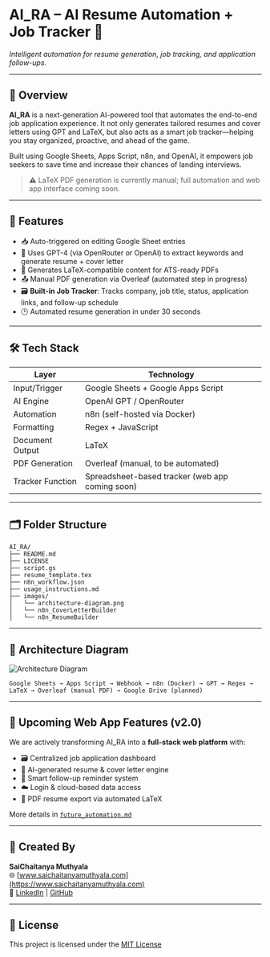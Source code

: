 # AI_RA – AI Resume Automation + Job Tracker 🚀  
_Intelligent automation for resume generation, job tracking, and application follow-ups._

---

## 📌 Overview

**AI_RA** is a next-generation AI-powered tool that automates the end-to-end job application experience. It not only generates tailored resumes and cover letters using GPT and LaTeX, but also acts as a smart job tracker—helping you stay organized, proactive, and ahead of the game.

Built using Google Sheets, Apps Script, n8n, and OpenAI, it empowers job seekers to save time and increase their chances of landing interviews.

> ⚠️ LaTeX PDF generation is currently manual; full automation and web app interface coming soon.

---

## 🧠 Features

- 📥 Auto-triggered on editing Google Sheet entries
- 🤖 Uses GPT-4 (via OpenRouter or OpenAI) to extract keywords and generate resume + cover letter
- 📄 Generates LaTeX-compatible content for ATS-ready PDFs
- 📤 Manual PDF generation via Overleaf (automated step in progress)
- 🗃️ **Built-in Job Tracker**: Tracks company, job title, status, application links, and follow-up schedule
- 🕒 Automated resume generation in under 30 seconds

---

## 🛠️ Tech Stack

| Layer             | Technology |
|------------------|------------|
| Input/Trigger     | Google Sheets + Google Apps Script |
| AI Engine         | OpenAI GPT / OpenRouter |
| Automation        | n8n (self-hosted via Docker) |
| Formatting        | Regex + JavaScript |
| Document Output   | LaTeX |
| PDF Generation    | Overleaf (manual, to be automated) |
| Tracker Function  | Spreadsheet-based tracker (web app coming soon) |

---

## 🗂️ Folder Structure

```
AI_RA/
├── README.md
├── LICENSE
├── script.gs
├── resume_template.tex
├── n8n_workflow.json
├── usage_instructions.md
├── images/
│   └── architecture-diagram.png
│   └── n8n_CoverLetterBuilder
│   └── n8n_ResumeBuilder
```

---

## 🧩 Architecture Diagram

![Architecture Diagram](./images/architecture-diagram.png)

```
Google Sheets → Apps Script → Webhook → n8n (Docker) → GPT → Regex → LaTeX → Overleaf (manual PDF) → Google Drive (planned)
```

---

## 🚀 Upcoming Web App Features (v2.0)

We are actively transforming AI_RA into a **full-stack web platform** with:

- 🗃️ Centralized job application dashboard
- 📄 AI-generated resume & cover letter engine
- 🔔 Smart follow-up reminder system
- ☁️ Login & cloud-based data access
- 🧾 PDF resume export via automated LaTeX

More details in [`future_automation.md`](./future_automation.md)

---

## 👤 Created By

**SaiChaitanya Muthyala**  
🌐 [www.saichaitanyamuthyala.com](https://www.saichaitanyamuthyala.com)  
🔗 [LinkedIn](https://linkedin.com/in/saichaitanya-muthyala-3204a71a0) | [GitHub](https://github.com/msaichaitanya735)

---

## 📄 License

This project is licensed under the [MIT License](./LICENSE)

